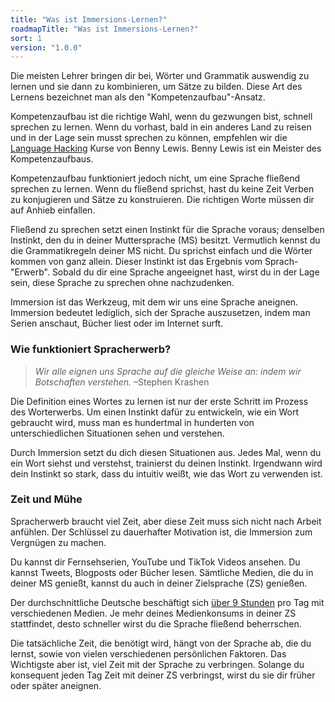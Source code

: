 ```yaml
---
title: "Was ist Immersions-Lernen?"
roadmapTitle: "Was ist Immersions-Lernen?"
sort: 1
version: "1.0.0"
---
```


Die meisten Lehrer bringen dir bei, Wörter und Grammatik auswendig zu lernen und sie dann zu kombinieren, um Sätze zu bilden. Diese Art des Lernens bezeichnet man als den "Kompetenzaufbau"-Ansatz.

Kompetenzaufbau ist die richtige Wahl, wenn du gezwungen bist, schnell sprechen zu lernen. Wenn du vorhast, bald in ein anderes Land zu reisen und in der Lage sein musst sprechen zu können, empfehlen wir die [Language Hacking][benny-lewis] Kurse von Benny Lewis. Benny Lewis ist ein Meister des Kompetenzaufbaus.

Kompetenzaufbau funktioniert jedoch nicht, um eine Sprache fließend sprechen zu lernen. Wenn du fließend sprichst, hast du keine Zeit Verben zu konjugieren und Sätze zu konstruieren. Die richtigen Worte müssen dir auf Anhieb einfallen.

Fließend zu sprechen setzt einen Instinkt für die Sprache voraus; denselben Instinkt, den du in deiner Muttersprache (MS) besitzt. Vermutlich kennst du die Grammatikregeln deiner MS nicht. Du sprichst einfach und die Wörter kommen von ganz allein. Dieser Instinkt ist das Ergebnis vom Sprach-"Erwerb". Sobald du dir eine Sprache angeeignet hast, wirst du in der Lage sein, diese Sprache zu sprechen ohne nachzudenken.

Immersion ist das Werkzeug, mit dem wir uns eine Sprache aneignen. Immersion bedeutet lediglich, sich der Sprache auszusetzen, indem man Serien anschaut, Bücher liest oder im Internet surft.


### Wie funktioniert Spracherwerb?
> *Wir alle eignen uns Sprache auf die gleiche Weise an: indem wir Botschaften verstehen.* –Stephen Krashen

Die Definition eines Wortes zu lernen ist nur der erste Schritt im Prozess des Worterwerbs. Um einen Instinkt dafür zu entwickeln, wie ein Wort gebraucht wird, muss man es hundertmal in hunderten von unterschiedlichen Situationen sehen und verstehen.

Durch Immersion setzt du dich diesen Situationen aus. Jedes Mal, wenn du ein Wort siehst und verstehst, trainierst du deinen Instinkt. Irgendwann wird dein Instinkt so stark, dass du intuitiv weißt, wie das Wort zu verwenden ist.


### Zeit und Mühe
Spracherwerb braucht viel Zeit, aber diese Zeit muss sich nicht nach Arbeit anfühlen. Der Schlüssel zu dauerhafter Motivation ist, die Immersion zum Vergnügen zu machen.

Du kannst dir Fernsehserien, YouTube und TikTok Videos ansehen. Du kannst Tweets, Blogposts oder Bücher lesen. Sämtliche Medien, die du in deiner MS genießt, kannst du auch in deiner Zielsprache (ZS) genießen.

Der durchschnittliche Deutsche beschäftigt sich [über 9 Stunden](https://www.vau.net/studien-prognosen/content/mediennutzung-2020-neuneinhalb-stunden-audiovisuelle-mediennutzung-pro-tag#:~:text=Im%20Jahr%202020%20sahen%2092,regelm%C3%A4%C3%9Fig%20das%20Internet%20(5).) pro Tag mit verschiedenen Medien. Je mehr deines Medienkonsums in deiner ZS stattfindet, desto schneller wirst du die Sprache fließend beherrschen.

Die tatsächliche Zeit, die benötigt wird, hängt von der Sprache ab, die du lernst, sowie von vielen verschiedenen persönlichen Faktoren. Das Wichtigste aber ist, viel Zeit mit der Sprache zu verbringen. Solange du konsequent jeden Tag Zeit mit deiner ZS verbringst, wirst du sie dir früher oder später aneignen.

[benny-lewis]: https://languagehacking.com/books/
